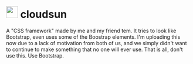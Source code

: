 # <img src="favicon.ico" width="32"> cloudsun
A "CSS framework" made by me and my friend tem. It tries to look like Bootstrap, even uses some of the Boostrap elements. I'm uploading this now due to a lack of motivation from both of us, and we simply didn't want to continue to make something that no one will ever use. That is all, don't use this. Use Bootstrap.
